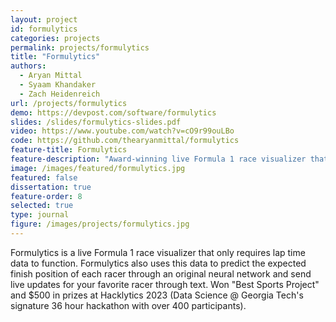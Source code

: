 ```yaml
---
layout: project
id: formulytics
categories: projects
permalink: projects/formulytics
title: "Formulytics"
authors:
  - Aryan Mittal
  - Syaam Khandaker
  - Zach Heidenreich
url: /projects/formulytics
demo: https://devpost.com/software/formulytics
slides: /slides/formulytics-slides.pdf
video: https://www.youtube.com/watch?v=cO9r99ouLBo
code: https://github.com/thearyanmittal/formulytics
feature-title: Formulytics
feature-description: "Award-winning live Formula 1 race visualizer that requires only lap time data."
image: /images/featured/formulytics.jpg
featured: false
dissertation: true
feature-order: 8
selected: true
type: journal
figure: /images/projects/formulytics.jpg
---
```


Formulytics is a live Formula 1 race visualizer that only requires lap time data to function. Formulytics also uses this data to predict the expected finish position of each racer through an original neural network and send live updates for your favorite racer through text. Won "Best Sports Project" and $500 in prizes at Hacklytics 2023 (Data Science @ Georgia Tech's signature 36 hour hackathon with over 400 participants).
